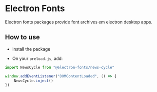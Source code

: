 # Electron Fonts

Electron fonts packages provide font archives em electron desktop apps.

## How to use

* Install the package

* On your `preload.js`, add:

```ts
import NewsCycle from "@electron-fonts/news-cycle"

window.addEventListener("DOMContentLoaded", () => {
    NewsCycle.inject()
})
```